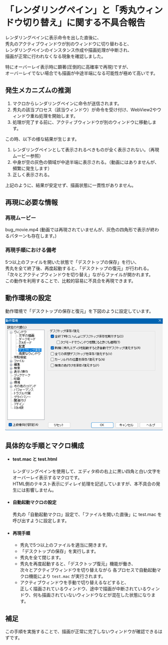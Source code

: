 # 「レンダリングペイン」と「秀丸ウィンドウ切り替え」に関する不具合報告

レンダリングペインに表示命令を出した直後に、  
秀丸のアクティブウィンドウが別のウィンドウに切り替わると、  
レンダリングペインのインスタンス作成や描画処理が中断され、  
描画が正常に行われなくなる現象を確認しました。  

特にオーバーレイ表示時に顕著(圧倒的に高確率で再現)ですが、  
オーバーレイでない場合でも描画が中途半端になる可能性が極めて高いです。

## 発生メカニズムの推測

1. マクロからレンダリングペインに命令が送信されます。
2. 秀丸の該当プロセス（該当ウィンドウ）が命令を受け付け、WebView2やウィンドウ重ね処理を開始します。
3. 処理が完了する前に、アクティブウィンドウが別のウィンドウに移動します。

この時、以下の様な結果が生じます。

1. レンダリングペインとして表示されるべきものが全く表示されない。（再現ムービー参照）
2. 中身が空の灰色の領域が中途半端に表示される。（動画にはありませんが、頻繁に発生します）
3. 正しく表示される。
 
上記のように、結果が安定せず、描画状態に一貫性がありません。


## 再現に必要な情報

### 再現ムービー

bug_movie.mp4 (動画では再現されていませんが、灰色の四角形で表示が終わるパターンも存在します。)

### 再現手順における備考

5つ以上のファイルを開いた状態で「デスクトップの保存」を行い、  
秀丸を全て終了後、再度起動すると、「デスクトップの復元」が行われる。  
「次々とアクティブウィンドウを切り替え」ながらファイルが開かれます。  
この動作を利用することで、比較的容易に不具合を再現できます。

## 動作環境の設定

動作環境で「デスクトップの保存と復元」を下図のように設定しています。  

<img src="./env_desktop_save_and_loadpng.png">

## 具体的な手順とマクロ構成

- #### test.mac と test.html

	レンダリングペインを使用して、エディタ枠の右上に黒い四角と白い文字をオーバーレイ表示するマクロです。  
	HTML側のテキスト表示にディレイ処理を記述していますが、本不具合の発生には影響しません。  

- #### 自動起動マクロの設定
  
	秀丸の「自動起動マクロ」設定で、「ファイルを開いた直後」に test.mac を呼び出すように設定します。

- #### 再現手順

  - 秀丸で5つ以上のファイルを適当に開きます。
  - 「デスクトップの保存」を実行します。
  - 秀丸を全て閉じます。
  - 秀丸を再度起動すると、「デスクトップ復元」機能が働き、  
    次々とアクティブウィンドウを切り替えながら 各プロセスで自動起動マクロ機能により `test.mac` が実行されます。
  - アクティブウィンドウを手動で切り替えるなどすると、  
    正しく描画されているウィンドウ、途中で描画が中断されているウィンドウ、何も描画されていないウィンドウなどが混在した状態になります。

## 補足

この手順を実施することで、描画が正常に完了しないウィンドウが確認できるはずです。





